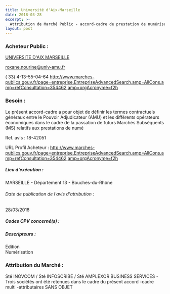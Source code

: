 ```yaml
---
title: Université d'Aix-Marseille
date: 2018-03-28
excerpt: >-
  Attribution de Marché Public - accord-cadre de prestation de numérisation et de structuration xml d'ouvrages pour le cleo de l'université d'aix marseille
layout: post
---
```


### Acheteur Public : 
<a href="/acheteur-132/siren-130015332"> UNIVERSITE D'AIX MARSEILLE</a><br/>



roxane.nourine@univ-amu.fr

( 33) 4-13-55-04-64
http://www.marches-publics.gouv.fr/page=entreprise.EntrepriseAdvancedSearch,amp=AllCons,amp=refConsultation=354462,amp=orgAcronyme=f2h
### Besoin :

Le présent accord-cadre a pour objet de définir les termes contractuels généraux entre le Pouvoir Adjudicateur (AMU) et les différents opérateurs économiques dans le cadre de la passation de futurs Marchés Subséquents (MS) relatifs aux prestations de numé

Ref. avis : 18-42051

URL Profil Acheteur : http://www.marches-publics.gouv.fr/page=entreprise.EntrepriseAdvancedSearch,amp=AllCons,amp=refConsultation=354462,amp=orgAcronyme=f2h

##### Lieu d'exécution :

MARSEILLE - Département 13 - Bouches-du-Rhône

###### Date de publication de l'avis d'attribution : 
28/03/2018

##### Codes CPV concerné(s) :

##### Descripteurs :
Edition <br/>
Numérisation <br/>

### Attribution du Marché :
Sté INOVCOM / Sté INFOSCRIBE / Sté AMPLEXOR BUSINESS SERVICES - Trois sociétés ont été retenues dans le cadre du présent accord -cadre multi -attributaires  SANS OBJET <br/>

